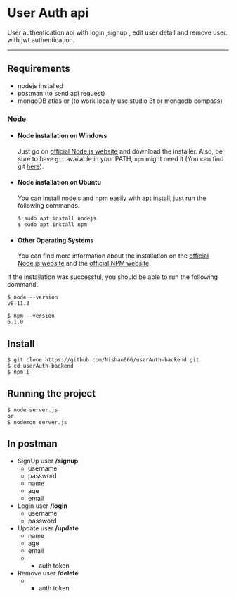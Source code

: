 # User Auth api

User authentication api with login ,signup , edit user detail and remove user. with jwt authentication.

---
## Requirements

*   nodejs installed
*   postman (to send api request)
*   mongoDB atlas or (to work locally use studio 3t or mongodb compass)

### Node
- #### Node installation on Windows

  Just go on [official Node.js website](https://nodejs.org/) and download the installer.
Also, be sure to have `git` available in your PATH, `npm` might need it (You can find git [here](https://git-scm.com/)).

- #### Node installation on Ubuntu

  You can install nodejs and npm easily with apt install, just run the following commands.

      $ sudo apt install nodejs
      $ sudo apt install npm

- #### Other Operating Systems
  You can find more information about the installation on the [official Node.js website](https://nodejs.org/) and the [official NPM website](https://npmjs.org/).

If the installation was successful, you should be able to run the following command.

    $ node --version
    v8.11.3

    $ npm --version
    6.1.0

## Install

    $ git clone https://github.com/Nishan666/userAuth-backend.git
    $ cd userAuth-backend
    $ npm i


## Running the project

    $ node server.js 
    or
    $ nodemon server.js

## In postman

*   SignUp user **/signup**
    *   username 
    *   password 
    *   name 
    *   age 
    *   email 
*   Login user **/login**
    *   username
    *   password
*   Update user **/update**
    *   name
    *   age
    *   email
    *   *   auth token
*   Remove user **/delete**
    *   *   auth token

